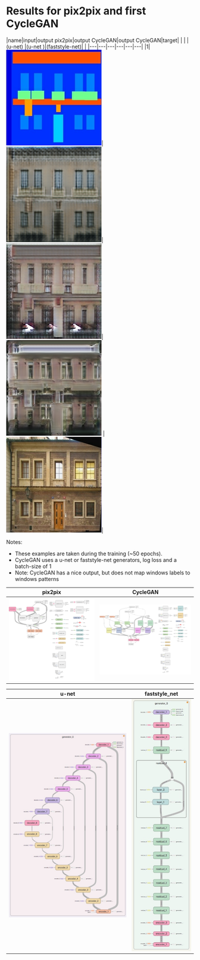 # Results for pix2pix and first CycleGAN

|name|input|output pix2pix|output CycleGAN|output CycleGAN|target|
|    |     |(u-net)       |(u-net        )|(faststyle-net)|      |
|---|---|---|---|---|---|
|1|![](run_1_images/1-inputs.png)|![](run_1_images/1-outputs-pix2pix.png)|![](run_1_images/1-outputs-CycleGAN.png)| ![](run_1_images/1-outputs-CycleGAN-faststyle.png) |![](run_1_images/1-targets.png)|

Notes:

*   These examples are taken during the training (~50 epochs).
*   CycleGAN uses a u-net or faststyle-net generators, log loss and a batch-size of 1
*   Note: CycleGAN has a nice output, but does not map windows labels to windows patterns 

|pix2pix|CycleGAN|
|---|---|
|![](run_1_images/Graph_Pix2Pix.png)|![](run_1_images/Graph_CycleGAN.png)|

|u-net|faststyle_net|
|---|---|
|![](run_1_images/Graph_u_net.png)|![](run_1_images/Graph_faststyle_net.png)|
